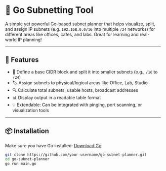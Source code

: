 # 🧠 Go Subnetting Tool

A simple yet powerful Go-based subnet planner that helps visualize, split, and assign IP subnets (e.g. `192.168.0.0/16` into multiple `/24` networks) for different areas like offices, cafes, and labs. Great for learning and real-world IP planning!

---

## 🚀 Features

- 📌 Define a base CIDR block and split it into smaller subnets (e.g., `/16` to `/24`)
- 🏷️ Assign subnets to physical/logical areas like Office, Lab, Studio
- 🔍 Calculate total subnets, usable hosts, broadcast addresses
- 📊 Display output in a readable table format
- 💡 Extendable: Can be integrated with pinging, port scanning, or visualization tools

---

## 📦 Installation

Make sure you have Go installed: [Download Go](https://golang.org/dl/)

```bash
git clone https://github.com/your-username/go-subnet-planner.git
cd go-subnet-planner
go run main.go
